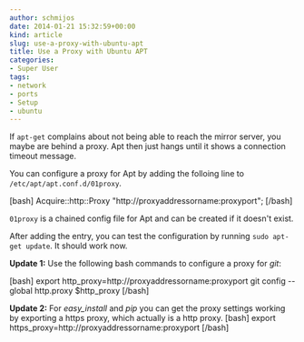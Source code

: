 ```yaml
---
author: schmijos
date: 2014-01-21 15:32:59+00:00
kind: article
slug: use-a-proxy-with-ubuntu-apt
title: Use a Proxy with Ubuntu APT
categories:
- Super User
tags:
- network
- ports
- Setup
- ubuntu
---
```


If `apt-get` complains about not being able to reach the mirror server, you maybe are behind a proxy. Apt then just hangs until it shows a connection timeout message.

You can configure a proxy for Apt by adding the folloing line to `/etc/apt/apt.conf.d/01proxy`.

[bash]
Acquire::http::Proxy "http://proxyaddressorname:proxyport";
[/bash]

`01proxy` is a chained config file for Apt and can be created if it doesn't exist.

After adding the entry, you can test the configuration by running `sudo apt-get update`. It should work now.

**Update 1:**
Use the following bash commands to configure a proxy for _git_:

[bash]
export http_proxy=http://proxyaddressorname:proxyport
git config --global http.proxy $http_proxy
[/bash]

**Update 2:**
For _easy_install_ and _pip_ you can get the proxy settings working by exporting a https proxy, which actually is a http proxy.
[bash]
export https_proxy=http://proxyaddressorname:proxyport
[/bash]
